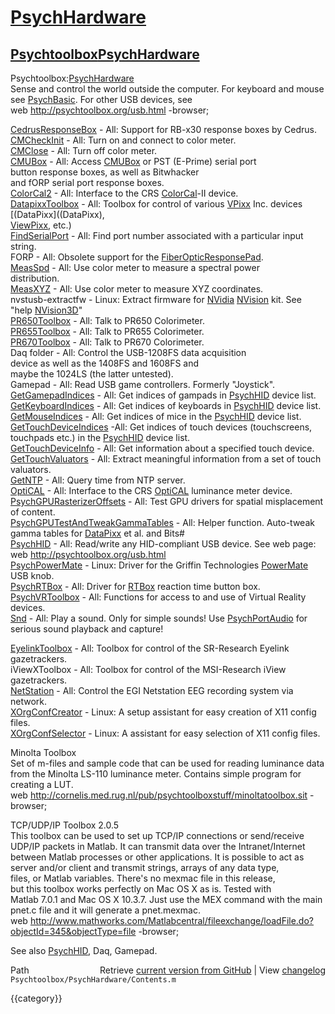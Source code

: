 # [PsychHardware](PsychHardware)
## [Psychtoolbox](Psychtoolbox)[PsychHardware](PsychHardware)

Psychtoolbox:[PsychHardware](PsychHardware)  
Sense and control the world outside the computer. For keyboard and mouse   
see [PsychBasic](PsychBasic). For other USB devices, see  
web http://psychtoolbox.org/usb.html -browser;  
  
  
[CedrusResponseBox](CedrusResponseBox)   - All: Support for RB-x30 response boxes by Cedrus.  
[CMCheckInit](CMCheckInit)         - All: Turn on and connect to color meter.  
[CMClose](CMClose)             - All: Turn off color meter.  
[CMUBox](CMUBox)              - All: Access [CMUBox](CMUBox) or PST (E-Prime) serial port  
                           button response boxes, as well as Bitwhacker  
                           and fORP serial port response boxes.  
[ColorCal2](ColorCal2)           - All: Interface to the CRS [ColorCal](ColorCal)-II device.  
[DatapixxToolbox](DatapixxToolbox)     - All: Toolbox for control of various [VPixx](VPixx) Inc. devices [(DataPixx]((DataPixx),  
                           [ViewPixx](ViewPixx), etc.)  
[FindSerialPort](FindSerialPort)      - All: Find port number associated with a particular input string.  
FORP                - All: Obsolete support for the [FiberOpticResponsePad](FiberOpticResponsePad).  
[MeasSpd](MeasSpd)             - All: Use color meter to measure a spectral power   
                           distribution.  
[MeasXYZ](MeasXYZ)             - All: Use color meter to measure XYZ coordinates.  
nvstusb-extractfw   - Linux: Extract firmware for [NVidia](NVidia) [NVision](NVision) kit. See "help [NVision3D](NVision3D)"  
[PR650Toolbox](PR650Toolbox)        - All: Talk to PR650 Colorimeter.  
[PR655Toolbox](PR655Toolbox)        - All: Talk to PR655 Colorimeter.  
[PR670Toolbox](PR670Toolbox)        - All: Talk to PR670 Colorimeter.  
Daq folder          - All: Control the USB-1208FS data acquisition  
                           device as well as the 1408FS and 1608FS and  
                           maybe the 1024LS (the latter untested).  
Gamepad             - All: Read USB game controllers. Formerly "Joystick".  
[GetGamepadIndices](GetGamepadIndices)   - All: Get indices of gampads in [PsychHID](PsychHID) device list.  
[GetKeyboardIndices](GetKeyboardIndices)  - All: Get indices of keyboards in [PsychHID](PsychHID) device list.  
[GetMouseIndices](GetMouseIndices)     - All: Get indices of mice in the [PsychHID](PsychHID) device list.  
[GetTouchDeviceIndices](GetTouchDeviceIndices) -All: Get indices of touch devices (touchscreens, touchpads etc.) in the [PsychHID](PsychHID) device list.  
[GetTouchDeviceInfo](GetTouchDeviceInfo)  - All: Get information about a specified touch device.  
[GetTouchValuators](GetTouchValuators)   - All: Extract meaningful information from a set of touch valuators.  
[GetNTP](GetNTP)              - All: Query time from NTP server.  
[OptiCAL](OptiCAL)             - All: Interface to the CRS [OptiCAL](OptiCAL) luminance meter device.  
[PsychGPURasterizerOffsets](PsychGPURasterizerOffsets) - All: Test GPU drivers for spatial misplacement of content.  
[PsychGPUTestAndTweakGammaTables](PsychGPUTestAndTweakGammaTables) - All: Helper function. Auto-tweak gamma tables for [DataPixx](DataPixx) et al. and Bits\#  
[PsychHID](PsychHID)            - All: Read/write any HID-compliant USB device. See web page:  
                           web http://psychtoolbox.org/usb.html  
[PsychPowerMate](PsychPowerMate)    - Linux: Driver for the Griffin Technologies [PowerMate](PowerMate) USB knob.  
[PsychRTBox](PsychRTBox)          - All: Driver for [RTBox](RTBox) reaction time button box.  
[PsychVRToolbox](PsychVRToolbox)      - All: Functions for access to and use of Virtual Reality devices.  
[Snd](Snd)                 - All: Play a sound. Only for simple sounds! Use [PsychPortAudio](PsychPortAudio) for serious sound playback and capture!  
  
[EyelinkToolbox](EyelinkToolbox)      - All: Toolbox for control of the SR-Research Eyelink gazetrackers.  
iViewXToolbox       - All: Toolbox for control of the MSI-Research iView gazetrackers.  
[NetStation](NetStation)          - All: Control the EGI Netstation EEG recording system via network.  
[XOrgConfCreator](XOrgConfCreator)   - Linux: A setup assistant for easy creation of X11 config files.  
[XOrgConfSelector](XOrgConfSelector)  - Linux: A assistant for easy selection of X11 config files.  
  
Minolta Toolbox  
Set of m-files and sample code that can be used for reading luminance data  
from the Minolta LS-110 luminance meter. Contains simple program for   
creating a LUT.  
web http://cornelis.med.rug.nl/pub/psychtoolboxstuff/minoltatoolbox.sit -browser;  
  
TCP/UDP/IP Toolbox 2.0.5  
This toolbox can be used to set up TCP/IP connections or send/receive   
UDP/IP packets in Matlab. It can transmit data over the Intranet/Internet   
between Matlab processes or other applications. It is possible to act as   
server and/or client and transmit strings, arrays of any data type,   
files, or Matlab variables. There's no mexmac file in this release,   
but this toolbox works perfectly on Mac OS X as is. Tested with   
Matlab 7.0.1 and Mac OS X 10.3.7. Just use the MEX command with the main   
pnet.c file and it will generate a pnet.mexmac.  
web http://www.mathworks.com/Matlabcentral/fileexchange/loadFile.do?objectId=345&objectType=file -browser;  
  
See also [PsychHID](PsychHID), Daq, Gamepad.  




<div class="code_header" style="text-align:right;">
  <span style="float:left;">Path&nbsp;&nbsp;</span> <span class="counter">Retrieve <a href=
  "https://raw.github.com/Psychtoolbox-3/Psychtoolbox-3/beta/Psychtoolbox/PsychHardware/Contents.m">current version from GitHub</a> | View <a href=
  "https://github.com/Psychtoolbox-3/Psychtoolbox-3/commits/beta/Psychtoolbox/PsychHardware/Contents.m">changelog</a></span>
</div>
<div class="code">
  <code>Psychtoolbox/PsychHardware/Contents.m</code>
</div>

{{category}}